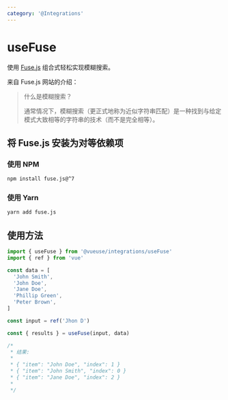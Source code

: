 ```yaml
---
category: '@Integrations'
---
```


# useFuse

使用 [Fuse.js](https://github.com/krisk/fuse) 组合式轻松实现模糊搜索。

来自 Fuse.js 网站的介绍：

> 什么是模糊搜索？
>
> 通常情况下，模糊搜索（更正式地称为近似字符串匹配）是一种找到与给定模式大致相等的字符串的技术（而不是完全相等）。

## 将 Fuse.js 安装为对等依赖项

### 使用 NPM

```bash
npm install fuse.js@^7
```

### 使用 Yarn

```bash
yarn add fuse.js
```

## 使用方法

```ts
import { useFuse } from '@vueuse/integrations/useFuse'
import { ref } from 'vue'

const data = [
  'John Smith',
  'John Doe',
  'Jane Doe',
  'Phillip Green',
  'Peter Brown',
]

const input = ref('Jhon D')

const { results } = useFuse(input, data)

/*
 * 结果:
 *
 * { "item": "John Doe", "index": 1 }
 * { "item": "John Smith", "index": 0 }
 * { "item": "Jane Doe", "index": 2 }
 *
 */
```
